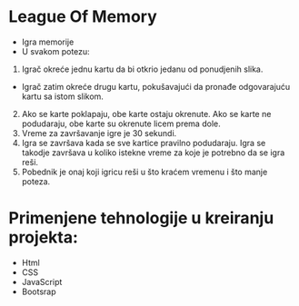 # League Of Memory

* Igra memorije
* U svakom potezu:
1. Igrač okreće jednu kartu da bi otkrio jedanu od ponudjenih slika.
* Igrač zatim okreće drugu kartu, pokušavajući da pronađe odgovarajuću kartu sa istom slikom.
2. Ako se karte poklapaju, obe karte ostaju okrenute.
   Ako se karte ne podudaraju, obe karte su okrenute licem prema dole.
3. Vreme za završavanje igre je 30 sekundi.
4. Igra se završava kada se sve kartice pravilno podudaraju.
   Igra se takodje završava u koliko istekne vreme za koje je potrebno da se igra reši.
5. Pobednik je onaj koji igricu reši u što kraćem vremenu i što manje poteza.

# Primenjene tehnologije u kreiranju projekta:

* Html
* CSS
* JavaScript
* Bootsrap
